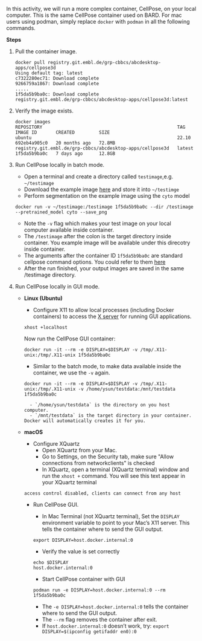 In this activity, we will run a more complex container, CellPose, on your local computer. This is the same CellPose container used on BARD. For mac users using podman, simply replace `docker` with `podman` in all the following commands.

**Steps**

1. Pull the container image.
    
    ```
    docker pull registry.git.embl.de/grp-cbbcs/abcdesktop-apps/cellpose3d
    Using default tag: latest
    c7322280ec71: Download complete 
    9266759a1867: Download complete 
    .....
    1f5da5b9ba0c: Download complete 
    registry.git.embl.de/grp-cbbcs/abcdesktop-apps/cellpose3d:latest

    ```

2. Verify the image exists.
    ```
    docker images
    REPOSITORY                                                  TAG                  IMAGE ID       CREATED         SIZE
    ubuntu                                                      22.10                692eb4a905c0   20 months ago   72.8MB
    registry.git.embl.de/grp-cbbcs/abcdesktop-apps/cellpose3d   latest               1f5da5b9ba0c   7 days ago      12.8GB
    ```

3. Run CellPose locally in batch mode.
    - Open a terminal and create a directory called `testimage`,e.g. `~/testimage`
    - Download the example image [here](https://raw.githubusercontent.com/embl-cba/bard-containers/refs/heads/main/cellpose-nobard/MAX_pg6-3CF1_20--t1-3.jpg) and store it into `~/testimge`
    - Perform segmentation on the example image using the `cyto` model
    ```
    docker run -v ~/testimage:/testimage 1f5da5b9ba0c --dir /testimage --pretrained_model cyto --save_png
    ```

    - Note the `-v` flag which makes your test image on your local computer available inside container.
    - The `/testimage` after the colon is the target directory inside container. You example image will be available under this direcotry inside container.
    - The arguments after the container ID `1f5da5b9ba0c` are standard cellpose command options. You could refer to them [here](https://cellpose.readthedocs.io/en/latest/command.html)
    - After the run finished, your output images are saved in the same /testimage directory.


4. Run CellPose locally in GUI mode.
    - **Linux (Ubuntu)**
        - Configure X11 to allow local processes (including Docker containers) to access the [X server](https://en.wikipedia.org/wiki/X_Window_System) for running GUI applications.

        ```
        xhost +localhost
        ```
        
        Now run the CellPose GUI container:

        ```
        docker run -it --rm -e DISPLAY=$DISPLAY -v /tmp/.X11-unix:/tmp/.X11-unix 1f5da5b9ba0c
        ```

        - Similar to the batch mode, to make data available inside the container, we use the `-v` again.
        ```
        docker run -it --rm -e DISPLAY=$DISPLAY -v /tmp/.X11-unix:/tmp/.X11-unix -v /home/ysun/testdata:/mnt/testdata 1f5da5b9ba0c
        ```
            - `/home/ysun/testdata` is the directory on you host computer.
            - `/mnt/testdata` is the target directory in your container. Docker will automatically creates it for you.
    
    - **macOS**
        - Configure XQuartz
            - Open XQuartz from your Mac.
            - Go to Settings, on the Security tab, make sure "Allow connections from networkclients" is checked
            - In XQuartz, open a terminal (XQuartz terminal) window and run the `xhost +` command. You will see this text appear in your XQuartz terminal 
         
        ```
        access control disabled, clients can connect from any host
        ```
        - Run CellPose GUI.
            - In Mac Terminal (not XQuartz terminal), Set the `DISPLAY` environment variable to point to your Mac’s X11 server. This tells the container where to send the GUI output.

            ```
            export DISPLAY=host.docker.internal:0
            ```
                 
            - Verify the value is set correctly

            ```
            echo $DISPLAY
            host.docker.internal:0
            ```

            - Start CellPose container with GUI

            ```
            podman run -e DISPLAY=host.docker.internal:0 --rm 1f5da5b9ba0c
            ```

            - The `-e DISPLAY=host.docker.internal:0` tells the container where to send the GUI output.
            - The `--rm` flag removes the container after exit.
            - If `host.docker.internal:0` doesn’t work, try: `export DISPLAY=$(ipconfig getifaddr en0):0`